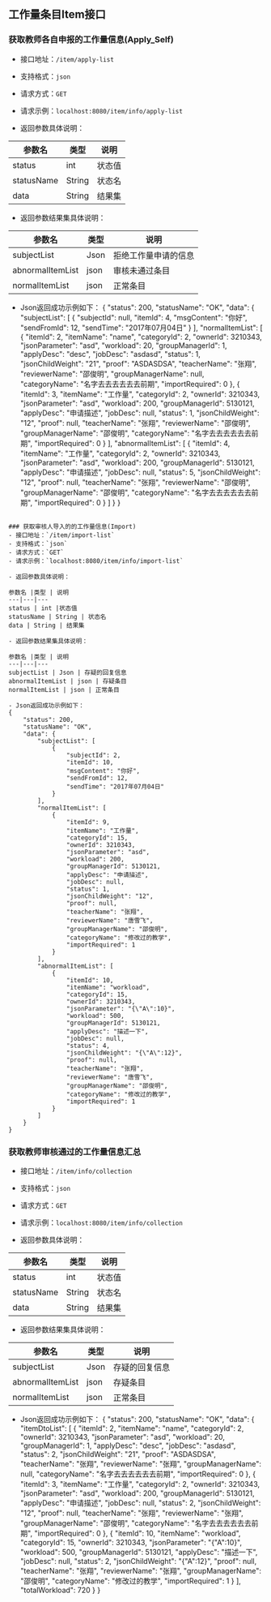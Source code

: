 ## 工作量条目Item接口

### 获取教师各自申报的工作量信息(Apply_Self)
- 接口地址：`/item/apply-list`
- 支持格式：`json`
- 请求方式：`GET`
- 请求示例：`localhost:8080/item/info/apply-list`

- 返回参数具体说明：

参数名 |类型 | 说明
---|---|---
status | int |状态值
statusName | String | 状态名
data | String | 结果集

- 返回参数结果集具体说明：

参数名 |类型 | 说明
---|---|---
subjectList | Json | 拒绝工作量申请的信息
abnormalItemList | json | 审核未通过条目
normalItemList | json | 正常条目

- Json返回成功示例如下：
{
    "status": 200,
    "statusName": "OK",
    "data": {
        "subjectList": [
            {
                "subjectId": null,
                "itemId": 4,
                "msgContent": "你好",
                "sendFromId": 12,
                "sendTime": "2017年07月04日"
            }
        ],
        "normalItemList": [
            {
                "itemId": 2,
                "itemName": "name",
                "categoryId": 2,
                "ownerId": 3210343,
                "jsonParameter": "asd",
                "workload": 20,
                "groupManagerId": 1,
                "applyDesc": "desc",
                "jobDesc": "asdasd",
                "status": 1,
                "jsonChildWeight": "21",
                "proof": "ASDASDSA",
                "teacherName": "张翔",
                "reviewerName": "邵俊明",
                "groupManagerName": null,
                "categoryName": "名字去去去去去去前期",
                "importRequired": 0
            },
            {
                "itemId": 3,
                "itemName": "工作量",
                "categoryId": 2,
                "ownerId": 3210343,
                "jsonParameter": "asd",
                "workload": 200,
                "groupManagerId": 5130121,
                "applyDesc": "申请描述",
                "jobDesc": null,
                "status": 1,
                "jsonChildWeight": "12",
                "proof": null,
                "teacherName": "张翔",
                "reviewerName": "邵俊明",
                "groupManagerName": "邵俊明",
                "categoryName": "名字去去去去去去前期",
                "importRequired": 0
            }
        ],
        "abnormalItemList": [
            {
                "itemId": 4,
                "itemName": "工作量",
                "categoryId": 2,
                "ownerId": 3210343,
                "jsonParameter": "asd",
                "workload": 200,
                "groupManagerId": 5130121,
                "applyDesc": "申请描述",
                "jobDesc": null,
                "status": 5,
                "jsonChildWeight": "12",
                "proof": null,
                "teacherName": "张翔",
                "reviewerName": "邵俊明",
                "groupManagerName": "邵俊明",
                "categoryName": "名字去去去去去去前期",
                "importRequired": 0
            }
        ]
    }
}
```

### 获取审核人导入的的工作量信息(Import)
- 接口地址：`/item/import-list`
- 支持格式：`json`
- 请求方式：`GET`
- 请求示例：`localhost:8080/item/info/import-list`

- 返回参数具体说明：

参数名 |类型 | 说明
---|---|---
status | int |状态值
statusName | String | 状态名
data | String | 结果集

- 返回参数结果集具体说明：

参数名 |类型 | 说明
---|---|---
subjectList | Json | 存疑的回复信息
abnormalItemList | json | 存疑条目
normalItemList | json | 正常条目

- Json返回成功示例如下：
{
    "status": 200,
    "statusName": "OK",
    "data": {
        "subjectList": [
            {
                "subjectId": 2,
                "itemId": 10,
                "msgContent": "你好",
                "sendFromId": 12,
                "sendTime": "2017年07月04日"
            }
        ],
        "normalItemList": [
            {
                "itemId": 9,
                "itemName": "工作量",
                "categoryId": 15,
                "ownerId": 3210343,
                "jsonParameter": "asd",
                "workload": 200,
                "groupManagerId": 5130121,
                "applyDesc": "申请描述",
                "jobDesc": null,
                "status": 1,
                "jsonChildWeight": "12",
                "proof": null,
                "teacherName": "张翔",
                "reviewerName": "唐雪飞",
                "groupManagerName": "邵俊明",
                "categoryName": "修改过的教学",
                "importRequired": 1
            }
        ],
        "abnormalItemList": [
            {
                "itemId": 10,
                "itemName": "workload",
                "categoryId": 15,
                "ownerId": 3210343,
                "jsonParameter": "{\"A\":10}",
                "workload": 500,
                "groupManagerId": 5130121,
                "applyDesc": "描述一下",
                "jobDesc": null,
                "status": 4,
                "jsonChildWeight": "{\"A\":12}",
                "proof": null,
                "teacherName": "张翔",
                "reviewerName": "唐雪飞",
                "groupManagerName": "邵俊明",
                "categoryName": "修改过的教学",
                "importRequired": 1
            }
        ]
    }
}
```

### 获取教师审核通过的工作量信息汇总
- 接口地址：`/item/info/collection`
- 支持格式：`json`
- 请求方式：`GET`
- 请求示例：`localhost:8080/item/info/collection`

- 返回参数具体说明：

参数名 |类型 | 说明
---|---|---
status | int |状态值
statusName | String | 状态名
data | String | 结果集

- 返回参数结果集具体说明：

参数名 |类型 | 说明
---|---|---
subjectList | Json | 存疑的回复信息
abnormalItemList | json | 存疑条目
normalItemList | json | 正常条目

- Json返回成功示例如下：
{
    "status": 200,
    "statusName": "OK",
    "data": {
        "itemDtoList": [
            {
                "itemId": 2,
                "itemName": "name",
                "categoryId": 2,
                "ownerId": 3210343,
                "jsonParameter": "asd",
                "workload": 20,
                "groupManagerId": 1,
                "applyDesc": "desc",
                "jobDesc": "asdasd",
                "status": 2,
                "jsonChildWeight": "21",
                "proof": "ASDASDSA",
                "teacherName": "张翔",
                "reviewerName": "张翔",
                "groupManagerName": null,
                "categoryName": "名字去去去去去去前期",
                "importRequired": 0
            },
            {
                "itemId": 3,
                "itemName": "工作量",
                "categoryId": 2,
                "ownerId": 3210343,
                "jsonParameter": "asd",
                "workload": 200,
                "groupManagerId": 5130121,
                "applyDesc": "申请描述",
                "jobDesc": null,
                "status": 2,
                "jsonChildWeight": "12",
                "proof": null,
                "teacherName": "张翔",
                "reviewerName": "张翔",
                "groupManagerName": "邵俊明",
                "categoryName": "名字去去去去去去前期",
                "importRequired": 0
            },
            {
                "itemId": 10,
                "itemName": "workload",
                "categoryId": 15,
                "ownerId": 3210343,
                "jsonParameter": "{\"A\":10}",
                "workload": 500,
                "groupManagerId": 5130121,
                "applyDesc": "描述一下",
                "jobDesc": null,
                "status": 2,
                "jsonChildWeight": "{\"A\":12}",
                "proof": null,
                "teacherName": "张翔",
                "reviewerName": "张翔",
                "groupManagerName": "邵俊明",
                "categoryName": "修改过的教学",
                "importRequired": 1
            }
        ],
        "totalWorkload": 720
    }
}
```

